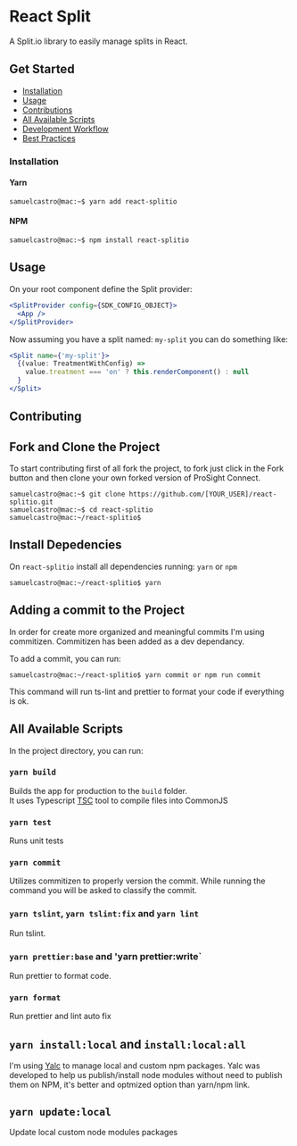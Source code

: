 # React Split

A Split.io library to easily manage splits in React.

## Get Started

- [Installation](#installation)
- [Usage](#usage)
- [Contributions](#install-dependencies)
- [All Available Scripts](#all-available-scripts)
- [Development Workflow](#development-workflow)
- [Best Practices](#best-practices)

### Installation

#### Yarn

```console
samuelcastro@mac:~$ yarn add react-splitio
```

#### NPM

```console
samuelcastro@mac:~$ npm install react-splitio
```

## Usage

On your root component define the Split provider:

```jsx
<SplitProvider config={SDK_CONFIG_OBJECT}>
  <App />
</SplitProvider>
```

Now assuming you have a split named: `my-split` you can do something like:

```jsx
<Split name={'my-split'}>
  {(value: TreatmentWithConfig) =>
    value.treatment === 'on' ? this.renderComponent() : null
  }
</Split>
```

## Contributing

## Fork and Clone the Project

To start contributing first of all fork the project, to fork just click in the Fork button and then clone your own forked version of ProSight Connect.

```console
samuelcastro@mac:~$ git clone https://github.com/[YOUR_USER]/react-splitio.git
samuelcastro@mac:~$ cd react-splitio
samuelcastro@mac:~/react-splitio$
```

## Install Depedencies

On `react-splitio` install all dependencies running: `yarn` or `npm`

```console
samuelcastro@mac:~/react-splitio$ yarn
```

## Adding a commit to the Project

In order for create more organized and meaningful commits I'm using commitizen. Commitizen has been added as a dev dependancy.

To add a commit, you can run:

```console
samuelcastro@mac:~/react-splitio$ yarn commit or npm run commit
```

This command will run ts-lint and prettier to format your code if everything is ok.

## All Available Scripts

In the project directory, you can run:

### `yarn build`

Builds the app for production to the `build` folder.<br>
It uses Typescript [TSC](https://www.typescriptlang.org/docs/handbook/compiler-options.html) tool to compile files into CommonJS

### `yarn test`

Runs unit tests

### `yarn commit`

Utilizes commitizen to properly version the commit. While running the command you will be asked to classify the commit.

### `yarn tslint`, `yarn tslint:fix` and `yarn lint`

Run tslint.

### `yarn prettier:base` and 'yarn prettier:write`

Run prettier to format code.

### `yarn format`

Run prettier and lint auto fix

## `yarn install:local` and `install:local:all`

I'm using [Yalc](https://github.com/whitecolor/yalc) to manage local and custom npm packages. Yalc was developed to help us publish/install node modules without need to publish them on NPM, it's better and optmized option than yarn/npm link.

## `yarn update:local`

Update local custom node modules packages
